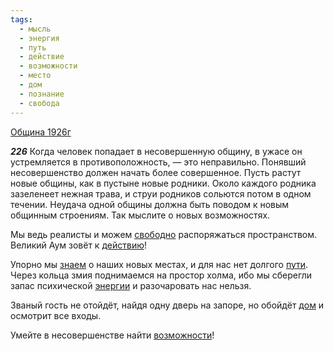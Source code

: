 ```yaml
---
tags:
  - мысль
  - энергия
  - путь
  - действие
  - возможности
  - место
  - дом
  - познание
  - свобода
---
```


[Община 1926г](/agni/1926)

___226___
Когда человек попадает в несовершенную общину, в ужасе он устремляется в противоположность, — это неправильно. Понявший несовершенство должен начать более совершенное. Пусть растут новые общины, как в пустыне новые родники. Около каждого родника зазеленеет нежная трава, и струи родников сольются потом в одном течении. Неудача одной общины должна быть поводом к новым общинным строениям. Так мыслите о новых возможностях.   

Мы ведь реалисты и можем [свободно](/tag/#свобода) распоряжаться пространством. Великий Аум зовёт к [действию](/tag/#действие)!   

Упорно мы [знаем](/tag/#познание) о наших новых местах, и для нас нет долгого [пути](/tag/#путь). Через кольца змия поднимаемся на простор холма, ибо мы сберегли запас психической [энергии](/tag/#энергия) и разочаровать нас нельзя.   

Званый гость не отойдёт, найдя одну дверь на запоре, но обойдёт [дом](/tag/#дом) и осмотрит все входы.   

Умейте в несовершенстве найти [возможности](/tag/#возможности)!   

